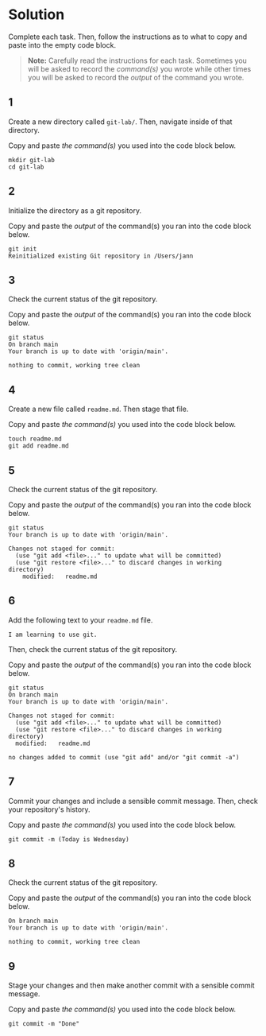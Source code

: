 # Solution

Complete each task. Then, follow the instructions as to what to copy and paste into the empty code block.

> **Note:** Carefully read the instructions for each task. Sometimes you will be asked to record the _command(s)_ you wrote while other times you will be asked to record the _output_ of the command you wrote.

## 1

Create a new directory called `git-lab/`. Then, navigate inside of that directory.

Copy and paste _the command(s)_ you used into the code block below.

```
mkdir git-lab
cd git-lab
```

## 2

Initialize the directory as a git repository.

Copy and paste the _output_ of the command(s) you ran into the code block below.

```
git init
Reinitialized existing Git repository in /Users/jann
```

## 3

Check the current status of the git repository.

Copy and paste the _output_ of the command(s) you ran into the code block below.

```
git status 
On branch main
Your branch is up to date with 'origin/main'.

nothing to commit, working tree clean
```

## 4

Create a new file called `readme.md`. Then stage that file.

Copy and paste _the command(s)_ you used into the code block below.

```
touch readme.md
git add readme.md
```

## 5

Check the current status of the git repository.

Copy and paste the _output_ of the command(s) you ran into the code block below.

```
git status
Your branch is up to date with 'origin/main'.

Changes not staged for commit:
  (use "git add <file>..." to update what will be committed)
  (use "git restore <file>..." to discard changes in working directory)
	modified:   readme.md
```

## 6

Add the following text to your `readme.md` file.

```
I am learning to use git.
```

Then, check the current status of the git repository.

Copy and paste the _output_ of the command(s) you ran into the code block below.

```
git status
On branch main
Your branch is up to date with 'origin/main'.

Changes not staged for commit:
  (use "git add <file>..." to update what will be committed)
  (use "git restore <file>..." to discard changes in working directory)
  modified:   readme.md

no changes added to commit (use "git add" and/or "git commit -a")

```

## 7

Commit your changes and include a sensible commit message. Then, check your repository's history.

Copy and paste _the command(s)_ you used into the code block below.

```
git commit -m (Today is Wednesday)
```

## 8

Check the current status of the git repository.

Copy and paste the _output_ of the command(s) you ran into the code block below.

```
On branch main
Your branch is up to date with 'origin/main'.

nothing to commit, working tree clean
```

## 9

Stage your changes and then make another commit with a sensible commit message.

Copy and paste _the command(s)_ you used into the code block below.

```
git commit -m "Done"
```
